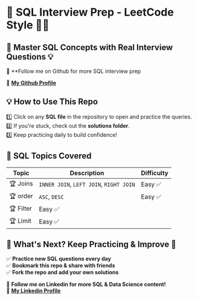 # 🚀 SQL Interview Prep - LeetCode Style 🧠💡


## 🚀 Master SQL Concepts with Real Interview Questions 💡

📢 **Follow me on Github  for more SQL interview prep 


🔗 [**My Github Profile**](https://github.com/bagdatsarikas)  


## **💡 How to Use This Repo**  



1️⃣ Click on any **SQL file** in the repository to open and practice the queries.  
2️⃣ If you're stuck, check out the **solutions folder**.  
3️⃣ Keep practicing daily to build confidence!  




## **🚀 SQL Topics Covered**  
| Topic | Description | Difficulty |
|--------|-------------|------------|
| 🏆 Joins | `INNER JOIN`, `LEFT JOIN`, `RIGHT JOIN` | Easy ✅ |
| 🏆 order | `ASC`, `DESC` | Easy ✅ |
| 🏆 Filter | Easy ✅ | 
| 🏆 Limit | Easy ✅ | 




## 🎯 What's Next? Keep Practicing & Improve 🚀  
✅ **Practice new SQL questions every day**  
✅ **Bookmark this repo & share with friends**  
✅ **Fork the repo and add your own solutions**  

📢 **Follow me on Linkedin for more SQL & Data Science content!**  
🔗 [**My Linkedin Profile**](https://www.linkedin.com/in/bagdatsarikas/)  
